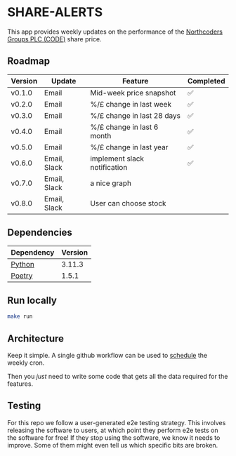 # SHARE-ALERTS

This app provides weekly updates on the performance of the [Northcoders Groups PLC (CODE)](https://www.londonstockexchange.com/stock/CODE/northcoders-group-plc/company-page) share price.

## Roadmap

| Version | Update       | Feature                      | Completed |
| ------- | ------------ | ---------------------------- | --------- |
| v0.1.0  | Email        | Mid-week price snapshot      | ✅        |
| v0.2.0  | Email        | %/£ change in last week      | ✅        |
| v0.3.0  | Email        | %/£ change in last 28 days   | ✅        |
| v0.4.0  | Email        | %/£ change in last 6 month   | ✅        |
| v0.5.0  | Email        | %/£ change in last year      | ✅        |
| v0.6.0  | Email, Slack | implement slack notification | ✅        |
| v0.7.0  | Email, Slack | a nice graph                 |           |
| v0.8.0  | Email, Slack | User can choose stock        |           |

## Dependencies

| Dependency                                             | Version |
| ------------------------------------------------------ | ------- |
| [Python](https://www.python.org/downloads/)            | 3.11.3  |
| [Poetry](https://python-poetry.org/docs/#installation) | 1.5.1   |

## Run locally

```bash
make run
```

## Architecture

Keep it simple. A single github workflow can be used to [schedule](https://docs.github.com/en/actions/using-workflows/events-that-trigger-workflows#schedule) the weekly cron.

Then you _just_ need to write some code that gets all the data required for the features.

## Testing

For this repo we follow a user-generated e2e testing strategy. This involves releasing the software to users, at which point they perform e2e tests on the software for free! If they stop using the software, we know it needs to improve. Some of them might even tell us which specific bits are broken.
